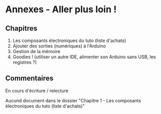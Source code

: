 # Annexes - Aller plus loin !

## Chapitres

1. Les composants électroniques du tuto (liste d'achats)
2. Ajouter des sorties (numériques) à l'Arduino
3. Gestion de la mémoire
4. Goodies ! (utiliser un autre IDE, alimenter son Arduino sans USB, les registres ?)

## Commentaires

En cours d'écriture / relecture

Aucund document dans le dossier "Chapitre 1 - Les composants électroniques du tuto (liste d'achats)"

